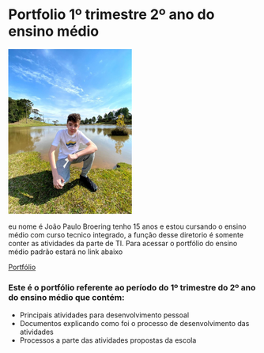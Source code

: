 # Portfolio 1º trimestre 2º ano do ensino médio

<img src="eu.jpeg" width="250">

eu nome é João Paulo Broering tenho 15 anos e estou cursando o ensino médio com curso tecnico integrado, a função desse diretorio é somente conter as atividades da parte de TI. Para acessar o portfólio do ensino médio padrão estará no link abaixo

[Portfólio](https://sites.google.com/view/portfolio-joao-paulo-broering/in%C3%ADcio)

### Este é o portfólio referente ao período do 1º trimestre do 2º ano do ensino médio que contém:
* Principais atividades para desenvolvimento pessoal
* Documentos explicando como foi o processo de desenvolvimento das atividades
* Processos a parte das atividades propostas da escola
